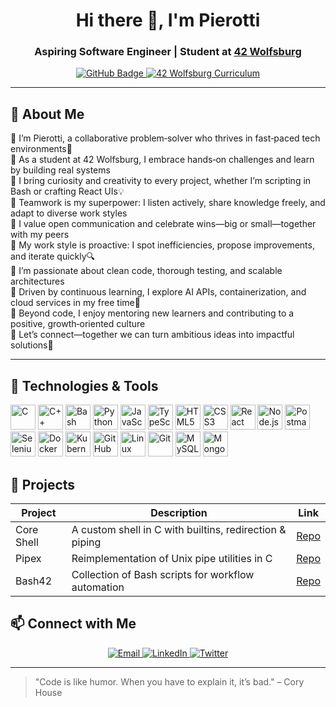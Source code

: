 <h1 align="center">Hi there 👋, I'm Pierotti</h1>
<h3 align="center">Aspiring Software Engineer | Student at <a href="https://42wolfsburg.de/">42 Wolfsburg</a></h3>

<p align="center">
  <a href="https://github.com/pfalli">
    <img src="https://img.shields.io/badge/GitHub-pfalli-black?style=for-the-badge&logo=github" alt="GitHub Badge" />
  </a>
  <a href="https://42wolfsburg.de/42-programming-curriculum/">
    <img src="https://img.shields.io/badge/Core%20Curriculum-42%20Wolfsburg-00BEFF?style=for-the-badge&logo=42&logoColor=white" alt="42 Wolfsburg Curriculum" />
  </a>
</p>

---

## 🚀 About Me

🔹 I’m Pierotti, a collaborative problem‑solver who thrives in fast‑paced tech environments🤝  
🔹 As a student at 42 Wolfsburg, I embrace hands‑on challenges and learn by building real systems   
🔹 I bring curiosity and creativity to every project, whether I’m scripting in Bash or crafting React UIs💡  
🔹 Teamwork is my superpower: I listen actively, share knowledge freely, and adapt to diverse work styles  
🔹 I value open communication and celebrate wins—big or small—together with my peers  
🔹 My work style is proactive: I spot inefficiencies, propose improvements, and iterate quickly🔍  
🔹 I’m passionate about clean code, thorough testing, and scalable architectures  
🔹 Driven by continuous learning, I explore AI APIs, containerization, and cloud services in my free time🌱  
🔹 Beyond code, I enjoy mentoring new learners and contributing to a positive, growth‑oriented culture  
🔹 Let’s connect—together we can turn ambitious ideas into impactful solutions🚀  


---

## 🔧 Technologies & Tools

<p align="left">
  <!-- Low-level Languages & Scripting -->
  <img src="https://cdn.jsdelivr.net/gh/devicons/devicon/icons/c/c-original.svg" alt="C" width="40" height="40" />
  <img src="https://cdn.jsdelivr.net/gh/devicons/devicon/icons/cplusplus/cplusplus-original.svg" alt="C++" width="40" height="40" />
  <img src="https://cdn.jsdelivr.net/gh/devicons/devicon/icons/bash/bash-original.svg" alt="Bash" width="40" height="40" />
  <img src="https://cdn.jsdelivr.net/gh/devicons/devicon/icons/python/python-original.svg" alt="Python" width="40" height="40" />

  <!-- Web Development -->
  <img src="https://cdn.jsdelivr.net/gh/devicons/devicon/icons/javascript/javascript-original.svg" alt="JavaScript" width="40" height="40" />
  <img src="https://cdn.jsdelivr.net/gh/devicons/devicon/icons/typescript/typescript-original.svg" alt="TypeScript" width="40" height="40" />
  <img src="https://cdn.jsdelivr.net/gh/devicons/devicon/icons/html5/html5-original.svg" alt="HTML5" width="40" height="40" />
  <img src="https://cdn.jsdelivr.net/gh/devicons/devicon/icons/css3/css3-original.svg" alt="CSS3" width="40" height="40" />
  <img src="https://cdn.jsdelivr.net/gh/devicons/devicon/icons/react/react-original.svg" alt="React" width="40" height="40" />
  <img src="https://cdn.jsdelivr.net/gh/devicons/devicon/icons/nodejs/nodejs-original.svg" alt="Node.js" width="40" height="40" />

  <!-- APIs & Testing -->
  <img src="https://cdn.jsdelivr.net/gh/devicons/devicon/icons/postman/postman-original.svg" alt="Postman" width="40" height="40" />
  <img src="https://cdn.jsdelivr.net/gh/devicons/devicon/icons/selenium/selenium-original.svg" alt="Selenium" width="40" height="40" />

  <!-- DevOps & Cloud -->
  <img src="https://cdn.jsdelivr.net/gh/devicons/devicon/icons/docker/docker-original-wordmark.svg" alt="Docker" width="40" height="40" />
  <img src="https://cdn.jsdelivr.net/gh/devicons/devicon/icons/kubernetes/kubernetes-plain.svg" alt="Kubernetes" width="40" height="40" />
  <img src="https://cdn.jsdelivr.net/gh/devicons/devicon/icons/githubactions/githubactions-original.svg" alt="GitHub Actions" width="40" height="40" />
  <img src="https://cdn.jsdelivr.net/gh/devicons/devicon/icons/linux/linux-original.svg" alt="Linux" width="40" height="40" />
  <img src="https://cdn.jsdelivr.net/gh/devicons/devicon/icons/git/git-original.svg" alt="Git" width="40" height="40" />

  <!-- Databases -->
  <img src="https://cdn.jsdelivr.net/gh/devicons/devicon/icons/mysql/mysql-original.svg" alt="MySQL" width="40" height="40" />
  <img src="https://cdn.jsdelivr.net/gh/devicons/devicon/icons/mongodb/mongodb-original.svg" alt="MongoDB" width="40" height="40" />

</p>



## 📂 Projects

| Project    | Description                                              | Link                                             |
| ---------- | -------------------------------------------------------- | ------------------------------------------------ |
| Core Shell | A custom shell in C with builtins, redirection & piping  | [Repo](https://github.com/pfalli/coreshell)      |
| Pipex      | Reimplementation of Unix pipe utilities in C             | [Repo](https://github.com/pfalli/pipex)          |
| Bash42     | Collection of Bash scripts for workflow automation       | [Repo](https://github.com/pfalli/bash42)         |



## 📫 Connect with Me

<p align="center">
  <a href="mailto:YOUR_EMAIL@example.com">
    <img src="https://img.shields.io/badge/Email-YOUR_EMAIL-blue?style=for-the-badge&logo=gmail&logoColor=white" alt="Email" />
  </a>
  <a href="https://linkedin.com/in/YOUR_LINKEDIN">
    <img src="https://img.shields.io/badge/LinkedIn-Pierotti-blue?style=for-the-badge&logo=linkedin&logoColor=white" alt="LinkedIn" />
  </a>
  <a href="https://twitter.com/YOUR_TWITTER">
    <img src="https://img.shields.io/badge/Twitter-@YOUR_TWITTER-1DA1F2?style=for-the-badge&logo=twitter&logoColor=white" alt="Twitter" />
  </a>
</p>

---

> "Code is like humor. When you have to explain it, it’s bad." – Cory House
